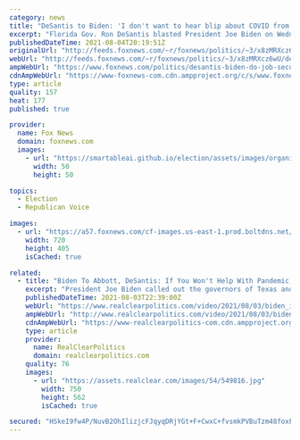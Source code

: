 ```yaml
---
category: news
title: "DeSantis to Biden: 'I don't want to hear blip about COVID from you' until you do your job and secure border"
excerpt: "Florida Gov. Ron DeSantis blasted President Joe Biden on Wednesday telling him to do his job and secure the southern border and not say “blip” about the coronavirus until he does."
publishedDateTime: 2021-08-04T20:19:51Z
originalUrl: "http://feeds.foxnews.com/~r/foxnews/politics/~3/x8zMRXcz6wU/desantis-biden-do-job-secure-border"
webUrl: "http://feeds.foxnews.com/~r/foxnews/politics/~3/x8zMRXcz6wU/desantis-biden-do-job-secure-border"
ampWebUrl: "https://www.foxnews.com/politics/desantis-biden-do-job-secure-border.amp"
cdnAmpWebUrl: "https://www-foxnews-com.cdn.ampproject.org/c/s/www.foxnews.com/politics/desantis-biden-do-job-secure-border.amp"
type: article
quality: 157
heat: 177
published: true

provider:
  name: Fox News
  domain: foxnews.com
  images:
    - url: "https://smartableai.github.io/election/assets/images/organizations/foxnews.com-50x50.jpg"
      width: 50
      height: 50

topics:
  - Election
  - Republican Voice

images:
  - url: "https://a57.foxnews.com/cf-images.us-east-1.prod.boltdns.net/v1/static/694940094001/907e1608-1228-4e6c-974d-a50b0739f4eb/ebc82b9e-a42e-4cbc-9d42-56fb5dadf1c0/1280x720/match/720/405/image.jpg?ve=1&tl=1"
    width: 720
    height: 405
    isCached: true

related:
  - title: "Biden To Abbott, DeSantis: If You Won't Help With Pandemic, \"At Least Get Out Of The Way\""
    excerpt: "President Joe Biden called out the governors of Texas and Florida, Greg Abbott and Ron DeSantis, for not helping curb the COVID-19 pandemic. \"Just two states, Florida and Texas, account for one-third of all new COVID-19 cases in the entire country."
    publishedDateTime: 2021-08-03T22:39:00Z
    webUrl: "https://www.realclearpolitics.com/video/2021/08/03/biden_if_some_governors_wont_help_with_pandemic_at_least_get_out_of_the_way.html#!"
    ampWebUrl: "http://www.realclearpolitics.com/video/2021/08/03/biden_if_some_governors_wont_help_with_pandemic_at_least_get_out_of_the_way.amp.html"
    cdnAmpWebUrl: "https://www-realclearpolitics-com.cdn.ampproject.org/c/www.realclearpolitics.com/video/2021/08/03/biden_if_some_governors_wont_help_with_pandemic_at_least_get_out_of_the_way.amp.html"
    type: article
    provider:
      name: RealClearPolitics
      domain: realclearpolitics.com
    quality: 76
    images:
      - url: "https://assets.realclear.com/images/54/549816.jpg"
        width: 750
        height: 562
        isCached: true

secured: "HSkeI9fw4P/NuvB2OhIlizjcFJqyqDRjYGt+F+CwxC+fvsmkPVBuTzm48foxF2IBkRw114uJIiu4vjRD2Pi4KlFYSh8BRto15xIpqGV8tJuZ/TG3+VdrZFukWEs+ksosX/sJiK62sgDL3na5mUYu3dWtkR3S6boasOvs3kvH2z0Ah+W9NupVCWYEvvkIVrExr4f/wQ1kQW6bIr8lVqA7QLe+2WN0FLI7VAtYFTPaK/npDxJijKtEW95yE8qgNVBB6bupfZ8Y7/OE3okGzazsUK0F/L1G1bB8OEFpj+maap4nA6f2g9u/W8wybdTfZzyvh2joqlg7ZDJfc4ArMuNPQS4TJyVQLqd+GXuIdSUaIWE=;RGIWv3FSHSpbt5uYF2BZrA=="
---
```


